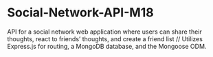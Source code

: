# Social-Network-API-M18
API for a social network web application where users can share their thoughts, react to friends’ thoughts, and create a friend list // Utilizes Express.js for routing, a MongoDB database, and the Mongoose ODM.
